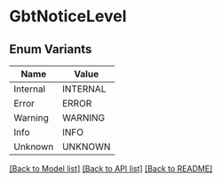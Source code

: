 # GbtNoticeLevel

## Enum Variants

| Name | Value |
|---- | -----|
| Internal | INTERNAL |
| Error | ERROR |
| Warning | WARNING |
| Info | INFO |
| Unknown | UNKNOWN |


[[Back to Model list]](../README.md#documentation-for-models) [[Back to API list]](../README.md#documentation-for-api-endpoints) [[Back to README]](../README.md)


